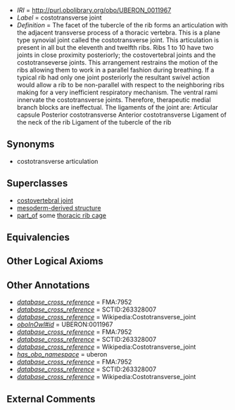 * *IRI* = http://purl.obolibrary.org/obo/UBERON_0011967
 * *Label* = costotransverse joint
 * *Definition* = The facet of the tubercle of the rib forms an articulation with the adjacent transverse process of a thoracic vertebra. This is a plane type synovial joint called the costotransverse joint. This articulation is present in all but the eleventh and twelfth ribs. Ribs 1 to 10 have two joints in close proximity posteriorly; the costovertebral joints and the costotranseverse joints. This arrangement restrains the motion of the ribs allowing them to work in a parallel fashion during breathing. If a typical rib had only one joint posteriorly the resultant swivel action would allow a rib to be non-parallel with respect to the neighboring ribs making for a very inefficient respiratory mechanism. The ventral rami innervate the costotransverse joints. Therefore, therapeutic medial branch blocks are ineffectual. The ligaments of the joint are: Articular capsule Posterior costotransverse Anterior costotransverse Ligament of the neck of the rib Ligament of the tubercle of the rib

## Synonyms

 * costotransverse articulation

## Superclasses

 * [costovertebral joint](../../UBERON/92/UBERON_0002292.md)
 * [mesoderm-derived structure](../../UBERON/20/UBERON_0004120.md)
 * [part_of](../../BFO/50/BFO_0000050.md) some [thoracic rib cage](../../UBERON/52/UBERON_0003252.md)

## Equivalencies


## Other Logical Axioms


## Other Annotations

 * *[database_cross_reference](../../ef/oboInOwl#hasDbXref.md)* = FMA:7952
 * *[database_cross_reference](../../ef/oboInOwl#hasDbXref.md)* = SCTID:263328007
 * *[database_cross_reference](../../ef/oboInOwl#hasDbXref.md)* = Wikipedia:Costotransverse_joint
 * *[oboInOwl#id](../../id/oboInOwl#id.md)* = UBERON:0011967
 * *[database_cross_reference](../../ef/oboInOwl#hasDbXref.md)* = FMA:7952
 * *[database_cross_reference](../../ef/oboInOwl#hasDbXref.md)* = SCTID:263328007
 * *[database_cross_reference](../../ef/oboInOwl#hasDbXref.md)* = Wikipedia:Costotransverse_joint
 * *[has_obo_namespace](../../ce/oboInOwl#hasOBONamespace.md)* = uberon
 * *[database_cross_reference](../../ef/oboInOwl#hasDbXref.md)* = FMA:7952
 * *[database_cross_reference](../../ef/oboInOwl#hasDbXref.md)* = SCTID:263328007
 * *[database_cross_reference](../../ef/oboInOwl#hasDbXref.md)* = Wikipedia:Costotransverse_joint

## External Comments

